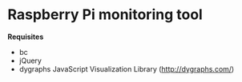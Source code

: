 Raspberry Pi monitoring tool
==============

**Requisites**
* bc
* jQuery
* dygraphs JavaScript Visualization Library (http://dygraphs.com/)
